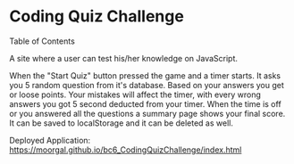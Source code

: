 # Coding Quiz Challenge

Table of Contents

A site where a user can test his/her knowledge on JavaScript.

When the "Start Quiz" button pressed the game and a timer starts. It asks you 5 random question from it's database. Based on your answers you get or loose points. Your mistakes will affect the timer, with every wrong answers you got 5 second deducted from your timer. When the time is off or you answered all the questions a summary page shows your final score. It can be saved to localStorage and it can be deleted as well.

Deployed Application: https://moorgal.github.io/bc6_CodingQuizChallenge/index.html

<!-- ![alt text](http://url/to/img.png) -->
